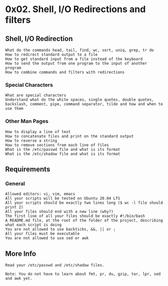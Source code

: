 # 0x02. Shell, I/O Redirections and filters

## Shell, I/O Redirection
    What do the commands head, tail, find, wc, sort, uniq, grep, tr do
    How to redirect standard output to a file
    How to get standard input from a file instead of the keyboard
    How to send the output from one program to the input of another program
    How to combine commands and filters with redirections
### Special Characters
    What are special characters
    Understand what do the white spaces, single quotes, double quotes, backslash, comment, pipe, command separator, tilde and how and when to use them
### Other Man Pages
    How to display a line of text
    How to concatenate files and print on the standard output
    How to reverse a string
    How to remove sections from each line of files
    What is the /etc/passwd file and what is its format
    What is the /etc/shadow file and what is its format
## Requirements
### General
    Allowed editors: vi, vim, emacs
    All your scripts will be tested on Ubuntu 20.04 LTS
    All your scripts should be exactly two lines long ($ wc -l file should print 2)
    All your files should end with a new line (why?)
    The first line of all your files should be exactly #!/bin/bash
    A README.md file, at the root of the folder of the project, describing what each script is doing
    You are not allowed to use backticks, &&, || or ;
    All your files must be executable
    You are not allowed to use sed or awk
## More Info
    Read your /etc/passwd and /etc/shadow files.

    Note: You do not have to learn about fmt, pr, du, gzip, tar, lpr, sed and awk yet.
